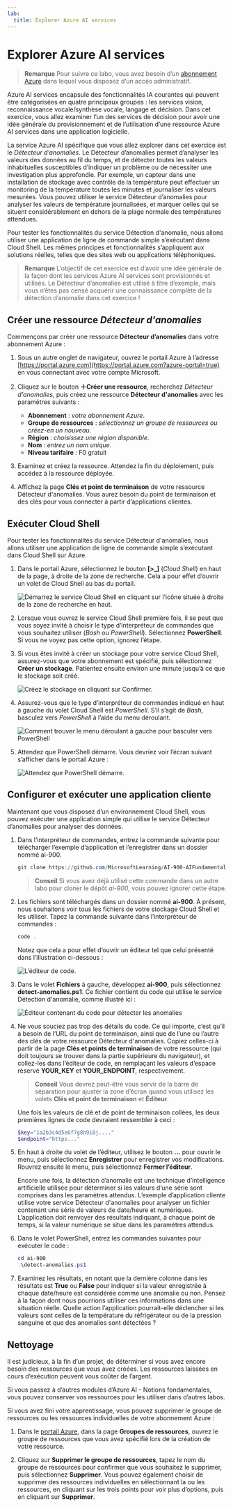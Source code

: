 ```yaml
---
lab:
  title: Explorer Azure AI services
---
```


# Explorer Azure AI services

> **Remarque** Pour suivre ce labo, vous avez besoin d’un [abonnement Azure](https://azure.microsoft.com/free?azure-portal=true) dans lequel vous disposez d’un accès administratif.

Azure AI services encapsule des fonctionnalités IA courantes qui peuvent être catégorisées en quatre principaux groupes : les services vision, reconnaissance vocale/synthèse vocale, langage et décision. Dans cet exercice, vous allez examiner l’un des services de décision pour avoir une idée générale du provisionnement et de l’utilisation d’une ressource Azure AI services dans une application logicielle.

La service Azure AI spécifique que vous allez explorer dans cet exercice est le *Détecteur d’anomalies*. Le Détecteur d’anomalies permet d’analyser les valeurs des données au fil du temps, et de détecter toutes les valeurs inhabituelles susceptibles d’indiquer un problème ou de nécessiter une investigation plus approfondie. Par exemple, un capteur dans une installation de stockage avec contrôle de la température peut effectuer un monitoring de la température toutes les minutes et journaliser les valeurs mesurées. Vous pouvez utiliser le service Détecteur d’anomalies pour analyser les valeurs de température journalisées, et marquer celles qui se situent considérablement en dehors de la plage normale des températures attendues.

Pour tester les fonctionnalités du service Détection d'anomalie, nous allons utiliser une application de ligne de commande simple s’exécutant dans Cloud Shell. Les mêmes principes et fonctionnalités s’appliquent aux solutions réelles, telles que des sites web ou applications téléphoniques.

> **Remarque** L’objectif de cet exercice est d’avoir une idée générale de la façon dont les services Azure AI services sont provisionnés et utilisés. Le Détecteur d’anomalies est utilisé à titre d’exemple, mais vous n’êtes pas censé acquérir une connaissance complète de la détection d’anomalie dans cet exercice !

## Créer une ressource *Détecteur d'anomalies*

Commençons par créer une ressource **Détecteur d’anomalies** dans votre abonnement Azure :

1. Sous un autre onglet de navigateur, ouvrez le portail Azure à l’adresse [https://portal.azure.com](https://portal.azure.com?azure-portal=true) en vous connectant avec votre compte Microsoft.

1. Cliquez sur le bouton **&#65291;Créer une ressource**, recherchez *Détecteur d'anomalies*, puis créez une ressource **Détecteur d'anomalies** avec les paramètres suivants :
    - **Abonnement** : *votre abonnement Azure*.
    - **Groupe de ressources** : *sélectionnez un groupe de ressources ou créez-en un nouveau*.
    - **Région** : *choisissez une région disponible*.
    - **Nom** : *entrez un nom unique.*
    - **Niveau tarifaire** : F0 gratuit

1. Examinez et créez la ressource. Attendez la fin du déploiement, puis accédez à la ressource déployée.

1. Affichez la page **Clés et point de terminaison** de votre ressource Détecteur d'anomalies. Vous aurez besoin du point de terminaison et des clés pour vous connecter à partir d’applications clientes.

## Exécuter Cloud Shell

Pour tester les fonctionnalités du service Détecteur d'anomalies, nous allons utiliser une application de ligne de commande simple s’exécutant dans Cloud Shell sur Azure.

1. Dans le portail Azure, sélectionnez le bouton **[>_]** (*Cloud Shell*) en haut de la page, à droite de la zone de recherche. Cela a pour effet d’ouvrir un volet de Cloud Shell au bas du portail.

    ![Démarrez le service Cloud Shell en cliquant sur l’icône située à droite de la zone de recherche en haut.](media/anomaly-detector/powershell-portal-guide-1.png)

1. Lorsque vous ouvrez le service Cloud Shell première fois, il se peut que vous soyez invité à choisir le type d’interpréteur de commandes que vous souhaitez utiliser (*Bash* ou *PowerShell*). Sélectionnez **PowerShell**. Si vous ne voyez pas cette option, ignorez l’étape.  

1. Si vous êtes invité à créer un stockage pour votre service Cloud Shell, assurez-vous que votre abonnement est spécifié, puis sélectionnez **Créer un stockage**. Patientez ensuite environ une minute jusqu’à ce que le stockage soit créé.

    ![Créez le stockage en cliquant sur Confirmer.](media/anomaly-detector/powershell-portal-guide-2.png)

1. Assurez-vous que le type d’interpréteur de commandes indiqué en haut à gauche du volet Cloud Shell est *PowerShell*. S’il s’agit de *Bash*, basculez vers *PowerShell* à l’aide du menu déroulant.

    ![Comment trouver le menu déroulant à gauche pour basculer vers PowerShell](media/anomaly-detector/powershell-portal-guide-3.png)

1. Attendez que PowerShell démarre. Vous devriez voir l’écran suivant s’afficher dans le portail Azure :  

    ![Attendez que PowerShell démarre.](media/anomaly-detector/powershell-prompt.png)

## Configurer et exécuter une application cliente

Maintenant que vous disposez d’un environnement Cloud Shell, vous pouvez exécuter une application simple qui utilise le service Détecteur d’anomalies pour analyser des données.

1. Dans l’interpréteur de commandes, entrez la commande suivante pour télécharger l’exemple d’application et l’enregistrer dans un dossier nommé ai-900.

    ```PowerShell
    git clone https://github.com/MicrosoftLearning/AI-900-AIFundamentals ai-900
    ```

    >**Conseil** Si vous avez déjà utilisé cette commande dans un autre labo pour cloner le dépôt *ai-900*, vous pouvez ignorer cette étape.

1. Les fichiers sont téléchargés dans un dossier nommé **ai-900**. À présent, nous souhaitons voir tous les fichiers de votre stockage Cloud Shell et les utiliser. Tapez la commande suivante dans l’interpréteur de commandes :

     ```PowerShell
    code .
    ```

    Notez que cela a pour effet d’ouvrir un éditeur tel que celui présenté dans l’illustration ci-dessous : 

    ![L’éditeur de code.](media/anomaly-detector/powershell-portal-guide-4.png)

1. Dans le volet **Fichiers** à gauche, développez **ai-900**, puis sélectionnez **detect-anomalies.ps1**. Ce fichier contient du code qui utilise le service Détection d'anomalie, comme illustré ici :

    ![Éditeur contenant du code pour détecter les anomalies](media/anomaly-detector/detect-anomalies-code.png)

1. Ne vous souciez pas trop des détails du code. Ce qui importe, c’est qu’il a besoin de l’URL du point de terminaison, ainsi que de l’une ou l’autre des clés de votre ressource Détecteur d'anomalies. Copiez celles-ci à partir de la page **Clés et points de terminaison** de votre ressource (qui doit toujours se trouver dans la partie supérieure du navigateur), et collez-les dans l’éditeur de code, en remplaçant les valeurs d’espace réservé **YOUR_KEY** et **YOUR_ENDPOINT**, respectivement.

    > **Conseil** Vous devrez peut-être vous servir de la barre de séparation pour ajuster la zone d’écran quand vous utilisez les volets **Clés et point de terminaison** et **Éditeur**.

    Une fois les valeurs de clé et de point de terminaison collées, les deux premières lignes de code devraient ressembler à ceci :

    ```PowerShell
    $key="1a2b3c4d5e6f7g8h9i0j...."    
    $endpoint="https..."
    ```

1. En haut à droite du volet de l’éditeur, utilisez le bouton **...** pour ouvrir le menu, puis sélectionnez **Enregistrer** pour enregistrer vos modifications. Rouvrez ensuite le menu, puis sélectionnez **Fermer l’éditeur**.

    Encore une fois, la détection d’anomalie est une technique d’intelligence artificielle utilisée pour déterminer si les valeurs d’une série sont comprises dans les paramètres attendus. L’exemple d’application cliente utilise votre service Détecteur d'anomalies pour analyser un fichier contenant une série de valeurs de date/heure et numériques. L’application doit renvoyer des résultats indiquant, à chaque point de temps, si la valeur numérique se situe dans les paramètres attendus.

1. Dans le volet PowerShell, entrez les commandes suivantes pour exécuter le code :

    ```PowerShell
    cd ai-900
    .\detect-anomalies.ps1
    ```

1. Examinez les résultats, en notant que la dernière colonne dans les résultats est **True** ou **False** pour indiquer si la valeur enregistrée à chaque date/heure est considérée comme une anomalie ou non. Pensez à la façon dont nous pourrions utiliser ces informations dans une situation réelle. Quelle action l’application pourrait-elle déclencher si les valeurs sont celles de la température du réfrigérateur ou de la pression sanguine et que des anomalies sont détectées ?  

## Nettoyage

Il est judicieux, à la fin d’un projet, de déterminer si vous avez encore besoin des ressources que vous avez créées. Les ressources laissées en cours d’exécution peuvent vous coûter de l’argent. 

Si vous passez à d’autres modules d’Azure AI - Notions fondamentales, vous pouvez conserver vos ressources pour les utiliser dans d’autres labos.

Si vous avez fini votre apprentissage, vous pouvez supprimer le groupe de ressources ou les ressources individuelles de votre abonnement Azure :

1. Dans le [portail Azure](https://portal.azure.com/), dans la page **Groupes de ressources**, ouvrez le groupe de ressources que vous avez spécifié lors de la création de votre ressource.

2. Cliquez sur **Supprimer le groupe de ressources**, tapez le nom du groupe de ressources pour confirmer que vous souhaitez le supprimer, puis sélectionnez **Supprimer**. Vous pouvez également choisir de supprimer des ressources individuelles en sélectionnant la ou les ressources, en cliquant sur les trois points pour voir plus d’options, puis en cliquant sur **Supprimer**.